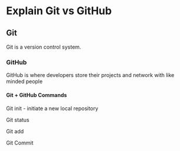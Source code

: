 # Explain Git vs GitHub

## Git

Git is a version control system.

### GitHub

GitHub is where developers store their
projects and network with like minded
people

#### Git + GitHub Commands

Git init - initiate a new local repository

Git status

Git add

Git Commit
